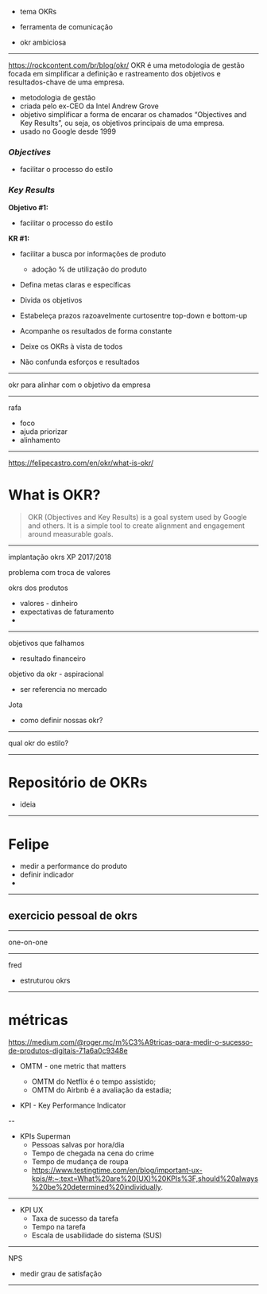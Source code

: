 - tema OKRs

- ferramenta de comunicação
- okr ambiciosa

---

https://rockcontent.com/br/blog/okr/
OKR é uma metodologia de gestão focada em simplificar a definição e rastreamento dos objetivos e resultados-chave de uma empresa.

- metodologia de gestão
- criada pelo ex-CEO da Intel Andrew Grove
- objetivo simplificar a forma de encarar os chamados “Objectives and Key Results”, ou seja, os objetivos principais de uma empresa.
- usado no Google desde 1999

### _Objectives_
- facilitar o processo do estilo

### _Key Results_
**Objetivo #1:** 
- facilitar o processo do estilo

**KR #1:** 
- facilitar a busca por informações de produto
  - adoção % de utilização do produto 

- Defina metas claras e específicas
- Divida os objetivos 
- Estabeleça prazos razoavelmente curtosentre top-down e bottom-up
- Acompanhe os resultados de forma constante
- Deixe os OKRs à vista de todos
- Não confunda esforços e resultados

---

okr para alinhar com o objetivo da empresa

---

rafa 
- foco
- ajuda priorizar
- alinhamento

---

https://felipecastro.com/en/okr/what-is-okr/
# What is OKR?
> OKR (Objectives and Key Results) is a goal system used by Google and others. It is a simple tool to create alignment and engagement around measurable goals.

---

implantação okrs XP 2017/2018

problema com troca de valores

okrs dos produtos
- valores - dinheiro
- expectativas de faturamento
- 

---

objetivos que falhamos
- resultado financeiro

objetivo da okr - aspiracional
- ser referencia no mercado

Jota
- como definir nossas okr?

---

qual okr do estilo?

---

# Repositório de OKRs
- ideia

---

# Felipe
- medir a performance do produto
- definir indicador
- 

---

exercicio pessoal de okrs
- 


---

one-on-one

---

fred
- estruturou okrs

---


# métricas
https://medium.com/@roger.mc/m%C3%A9tricas-para-medir-o-sucesso-de-produtos-digitais-71a6a0c9348e

- OMTM - one metric that matters
  - OMTM do Netflix é o tempo assistido;
  - OMTM do Airbnb é a avaliação da estadia;

- KPI - Key Performance Indicator

--

- KPIs Superman
  - Pessoas salvas por hora/dia
  - Tempo de chegada na cena do crime
  - Tempo de mudança de roupa
  - https://www.testingtime.com/en/blog/important-ux-kpis/#:~:text=What%20are%20(UX)%20KPIs%3F,should%20always%20be%20determined%20individually.

---

- KPI UX
  - Taxa de sucesso da tarefa
  - Tempo na tarefa
  - Escala de usabilidade do sistema (SUS)

---

NPS
- medir grau de satisfação

---

